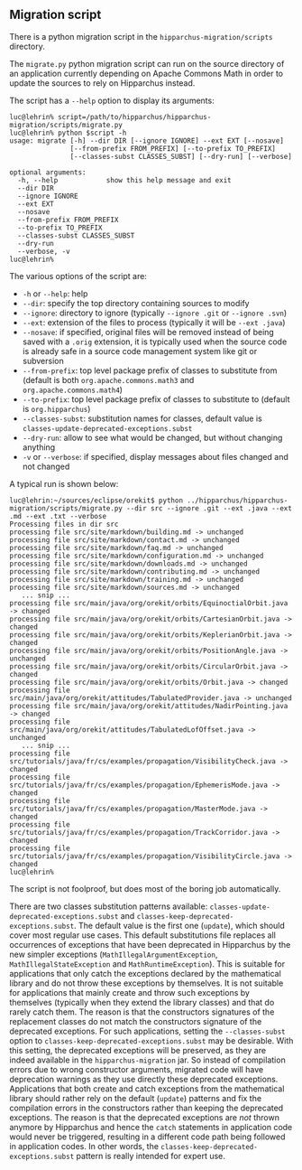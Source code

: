 <!--
 Licensed to the Hipparchus project under one or more
 contributor license agreements.  See the NOTICE file distributed with
 this work for additional information regarding copyright ownership.
 The Hipparchus project licenses this file to You under the Apache License, Version 2.0
 (the "License"); you may not use this file except in compliance with
 the License.  You may obtain a copy of the License at

      https://www.apache.org/licenses/LICENSE-2.0

 Unless required by applicable law or agreed to in writing, software
 distributed under the License is distributed on an "AS IS" BASIS,
 WITHOUT WARRANTIES OR CONDITIONS OF ANY KIND, either express or implied.
 See the License for the specific language governing permissions and
 limitations under the License.
-->
## Migration script

There is a python migration script in the `hipparchus-migration/scripts` directory.

The `migrate.py` python migration script can run on the source directory of an
application currently depending on Apache Commons Math in order to update the
sources to rely on Hipparchus instead.

The script has a `--help` option to display its arguments:

    luc@lehrin% script=/path/to/hipparchus/hipparchus-migration/scripts/migrate.py
    luc@lehrin% python $script -h
    usage: migrate [-h] --dir DIR [--ignore IGNORE] --ext EXT [--nosave]
                   [--from-prefix FROM_PREFIX] [--to-prefix TO_PREFIX]
                   [--classes-subst CLASSES_SUBST] [--dry-run] [--verbose]

    optional arguments:
      -h, --help            show this help message and exit
      --dir DIR
      --ignore IGNORE
      --ext EXT
      --nosave
      --from-prefix FROM_PREFIX
      --to-prefix TO_PREFIX
      --classes-subst CLASSES_SUBST
      --dry-run
      --verbose, -v
    luc@lehrin%

The various options of the script are:

  * `-h` or `--help`: help
  * `--dir`: specify the top directory containing sources to modify
  * `--ignore`: directory to ignore (typically `--ignore .git` or `--ignore .svn`)
  * `--ext`: extension of the files to process (typically it will be `--ext .java`)
  * `--nosave`: if specified, original files will be removed instead of being saved with a `.orig` extension,
              it is typically used when the source code is already safe in a source code management system
              like git or subversion
  * `--from-prefix`: top level package prefix of classes to substitute from
                     (default is both `org.apache.commons.math3` and `org.apache.commons.math4`)
  * `--to-prefix`: top level package prefix of classes to substitute to
                   (default is `org.hipparchus`)
  * `--classes-subst`: substitution names for classes, default value is `classes-update-deprecated-exceptions.subst`
  * `--dry-run`: allow to see what would be changed, but without changing anything
  * `-v` or `--verbose`: if specified, display messages about files changed and not changed 

A typical run is shown below:

    luc@lehrin:~/sources/eclipse/orekit$ python ../hipparchus/hipparchus-migration/scripts/migrate.py --dir src --ignore .git --ext .java --ext .md --ext .txt --verbose
    Processing files in dir src
    processing file src/site/markdown/building.md -> unchanged
    processing file src/site/markdown/contact.md -> unchanged
    processing file src/site/markdown/faq.md -> unchanged
    processing file src/site/markdown/configuration.md -> unchanged
    processing file src/site/markdown/downloads.md -> unchanged
    processing file src/site/markdown/contributing.md -> unchanged
    processing file src/site/markdown/training.md -> unchanged
    processing file src/site/markdown/sources.md -> unchanged
       ... snip ...
    processing file src/main/java/org/orekit/orbits/EquinoctialOrbit.java -> changed
    processing file src/main/java/org/orekit/orbits/CartesianOrbit.java -> changed
    processing file src/main/java/org/orekit/orbits/KeplerianOrbit.java -> changed
    processing file src/main/java/org/orekit/orbits/PositionAngle.java -> unchanged
    processing file src/main/java/org/orekit/orbits/CircularOrbit.java -> changed
    processing file src/main/java/org/orekit/orbits/Orbit.java -> changed
    processing file src/main/java/org/orekit/attitudes/TabulatedProvider.java -> unchanged
    processing file src/main/java/org/orekit/attitudes/NadirPointing.java -> changed
    processing file src/main/java/org/orekit/attitudes/TabulatedLofOffset.java -> unchanged
       ... snip ...
    processing file src/tutorials/java/fr/cs/examples/propagation/VisibilityCheck.java -> changed
    processing file src/tutorials/java/fr/cs/examples/propagation/EphemerisMode.java -> changed
    processing file src/tutorials/java/fr/cs/examples/propagation/MasterMode.java -> changed
    processing file src/tutorials/java/fr/cs/examples/propagation/TrackCorridor.java -> changed
    processing file src/tutorials/java/fr/cs/examples/propagation/VisibilityCircle.java -> changed
    luc@lehrin%

The script is not foolproof, but does most of the boring job automatically.

There are two classes substitution patterns available: `classes-update-deprecated-exceptions.subst`
and `classes-keep-deprecated-exceptions.subst`. The default value is the first one (`update`), which
should cover most regular use cases. This default substitutions file replaces all occurrences of
exceptions that have been deprecated in Hipparchus by the new simpler exceptions (`MathIllegalArgumentException`,
`MathIllegalStateException` and `MathRuntimeException`). This is suitable for applications that
only catch the exceptions declared by the mathematical library and do not throw these exceptions
by themselves. It is not suitable for applications that mainly create and throw such exceptions by
themselves (typically when they extend the library classes) and that do rarely catch them. The reason
is that the constructors signatures of the replacement classes do not match the constructors signature
of the deprecated exceptions. For such applications, setting the `--classes-subst` option to
`classes-keep-deprecated-exceptions.subst` may be desirable. With this setting, the deprecated exceptions
will be preserved, as they are indeed available in the `hipparchus-migration` jar. So instead
of compilation errors due to wrong constructor arguments, migrated code will have deprecation
warnings as they use directly these deprecated exceptions. Applications that both create and catch
exceptions from the mathematical library should rather rely on the default (`update`) patterns
and fix the compilation errors in the constructors rather than keeping the deprecated exceptions.
The reason is that the deprecated exceptions are _not_ thrown anymore by Hipparchus and hence the
`catch` statements in application code would never be triggered, resulting in a different code path
being followed in application codes. In other words, the `classes-keep-deprecated-exceptions.subst`
pattern is really intended for expert use.